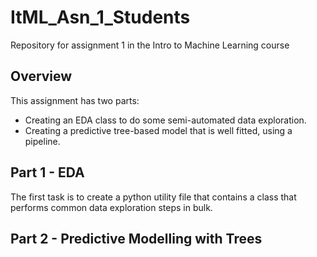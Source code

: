 # ItML_Asn_1_Students
Repository for assignment 1 in the Intro to Machine Learning course

## Overview

This assignment has two parts:
 - Creating an EDA class to do some semi-automated data exploration. 
 - Creating a predictive tree-based model that is well fitted, using a pipeline. 

## Part 1 - EDA

The first task is to create a python utility file that contains a class that performs common data exploration steps in bulk. 



## Part 2 - Predictive Modelling with Trees